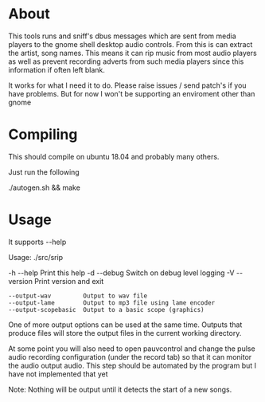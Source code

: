 
# About

This tools runs and sniff's dbus messages which are sent from media players to the gnome shell desktop audio controls. From this is can extract the artist, song names. This means it can rip music from most audio players as well as prevent recording adverts from such media players since this information if often left blank.

It works for what I need it to do. Please raise issues / send patch's if you have problems. But for now I won't be supporting an enviroment other than gnome

# Compiling

This should compile on ubuntu 18.04 and probably many others.

Just run the following

./autogen.sh && make

# Usage

It supports --help

Usage: ./src/srip <options>

 -h --help           Print this help
 -d --debug          Switch on debug level logging
 -V --version        Print version and exit

    --output-wav         Output to wav file
    --output-lame        Output to mp3 file using lame encoder
    --output-scopebasic  Output to a basic scope (graphics)

One of more output options can be used at the same time. Outputs that produce files will store the output files in the current working directory.

At some point you will also need to open pauvcontrol and change the pulse audio recording configuration (under the record tab) so that it can monitor the audio output audio. This step should be automated by the program but I have not implemented that yet

Note: Nothing will be output until it detects the start of a new songs.




